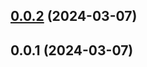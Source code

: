 

## [0.0.2](https://github.com/OSpoon/antdv-installer/compare/0.0.1...0.0.2) (2024-03-07)

## 0.0.1 (2024-03-07)